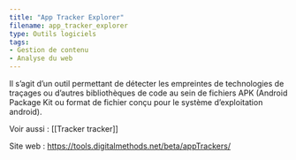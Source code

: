 ```yaml
---
title: "App Tracker Explorer"
filename: app_tracker_explorer
type: Outils logiciels
tags:
- Gestion de contenu
- Analyse du web
---
```


Il s’agit d’un outil permettant de détecter les empreintes de technologies de traçages ou d’autres bibliothèques de code au sein de fichiers APK (Android Package Kit ou format de fichier conçu pour le système d’exploitation android).

Voir aussi : [[Tracker tracker]]

Site web : <https://tools.digitalmethods.net/beta/appTrackers/>

